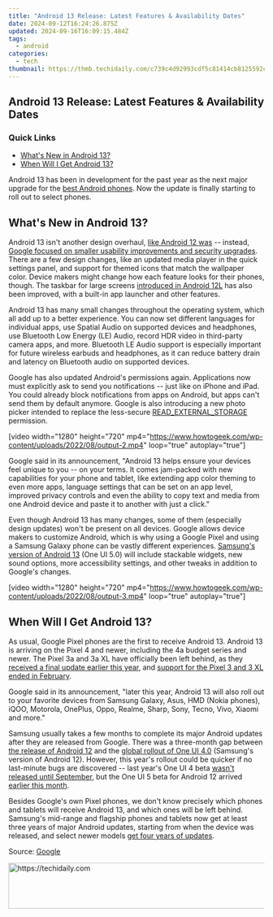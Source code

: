 ```yaml
---
title: "Android 13 Release: Latest Features & Availability Dates"
date: 2024-09-12T16:24:26.875Z
updated: 2024-09-16T16:09:15.484Z
tags:
  - android
categories:
  - tech
thumbnail: https://thmb.techidaily.com/c739c4d92993cdf5c81414cb8125592c32746d89c1607964f11f2698f737ca9b.png
---
```


## Android 13 Release: Latest Features & Availability Dates

### Quick Links

* [What's New in Android 13?](https://sim-unlock.techidaily.com/in-2024-how-to-unlock-sim-card-on-motorola-edge-40-neo-online-without-jailbreak-by-drfone-android/)
* [When Will I Get Android 13?](https://ios-unlock.techidaily.com/complete-fixes-to-solve-apple-iphone-8-plus-randomly-asking-for-apple-id-password-by-drfone-ios/)

 Android 13 has been in development for the past year as the next major upgrade for the [best Android phones](https://twitter-videos.techidaily.com/hot-takes-highlight-twitters-trending-topics-for-2024/). Now the update is finally starting to roll out to select phones.

##  What's New in Android 13?

 Android 13 isn't another design overhaul, [like Android 12 was](https://extra-resources.techidaily.com/choosing-a-gimbal-for-smooth-drone-photos-and-videos/) \-- instead, [Google focused on smaller usability improvements and security upgrades](https://extra-support.techidaily.com/in-2024-pro-camera-addons-buyers-insider-guide/). There are a few design changes, like an updated media player in the quick settings panel, and support for themed icons that match the wallpaper color. Device makers might change how each feature looks for their phones, though. The taskbar for large screens [introduced in Android 12L](https://digital-screen-recording.techidaily.com/updated-in-2024-achieving-excellence-in-game-recording-techniques-windows-11-style/) has also been improved, with a built-in app launcher and other features.

 Android 13 has many small changes throughout the operating system, which all add up to a better experience. You can now set different languages for individual apps, use Spatial Audio on supported devices and headphones, use Bluetooth Low Energy (LE) Audio, record HDR video in third-party camera apps, and more. Bluetooth LE Audio support is especially important for future wireless earbuds and headphones, as it can reduce battery drain and latency on Bluetooth audio on supported devices.

 Google has also updated Android's permissions again. Applications now must explicitly ask to send you notifications -- just like on iPhone and iPad. You could already block notifications from apps on Android, but apps can't send them by default anymore. Google is also introducing a new photo picker intended to replace the less-secure [READ\_EXTERNAL\_STORAGE](https://developer.android.com/reference/android/Manifest.permission.html#READ%5FEXTERNAL%5FSTORAGE) permission.

 \[video width="1280" height="720" mp4="https://www.howtogeek.com/wp-content/uploads/2022/08/output-2.mp4" loop="true" autoplay="true"\]

 Google said in its announcement, "Android 13 helps ensure your devices feel unique to you -- on your terms. It comes jam-packed with new capabilities for your phone and tablet, like extending app color theming to even more apps, language settings that can be set on an app level, improved privacy controls and even the ability to copy text and media from one Android device and paste it to another with just a click."

 Even though Android 13 has many changes, some of them (especially design updates) won't be present on all devices. Google allows device makers to customize Android, which is why using a Google Pixel and using a Samsung Galaxy phone can be vastly different experiences. [Samsung's version of Android 13](https://9to5google.com/2022/08/06/one-ui-5-android-13/) (One UI 5.0) will include stackable widgets, new sound options, more accessibility settings, and other tweaks in addition to Google's changes.

 \[video width="1280" height="720" mp4="https://www.howtogeek.com/wp-content/uploads/2022/08/output-3.mp4" loop="true" autoplay="true"\]

##  When Will I Get Android 13?

 As usual, Google Pixel phones are the first to receive Android 13\. Android 13 is arriving on the Pixel 4 and newer, including the 4a budget series and newer. The Pixel 3a and 3a XL have officially been left behind, as they [received a final update earlier this year](https://9to5google.com/2022/06/07/pixel-3a-last-update/), and [support for the Pixel 3 and 3 XL ended in February](https://www.reviewgeek.com/109495/its-time-to-replace-your-pixel-3-or-pixel-3-xl-smartphone/).

 Google said in its announcement, "later this year, Android 13 will also roll out to your favorite devices from Samsung Galaxy, Asus, HMD (Nokia phones), iQOO, Motorola, OnePlus, Oppo, Realme, Sharp, Sony, Tecno, Vivo, Xiaomi and more."

 Samsung usually takes a few months to complete its major Android updates after they are released from Google. There was a three-month gap between [the release of Android 12](https://www.reviewgeek.com/99643/google-releases-android-12-with-pixel-updates-coming-in-a-few-weeks/) and the [global rollout of One UI 4.0](https://www.xda-developers.com/samsung-finally-resumes-one-ui-4-stable-rollout/) (Samsung's version of Android 12). However, this year's rollout could be quicker if no last-minute bugs are discovered -- last year's One UI 4 beta [wasn't released until September](https://www.androidpolice.com/2021/09/16/heres-whats-new-in-samsungs-android-12-and-one-ui-4-beta-hitting-us-s21-phones-now/), but the One UI 5 beta for Android 12 arrived [earlier this month](https://9to5google.com/2022/08/05/one-ui-5-0-beta-galaxy-s22-us/).

 Besides Google's own Pixel phones, we don't know precisely which phones and tablets will receive Android 13, and which ones will be left behind. Samsung's mid-range and flagship phones and tablets now get at least three years of major Android updates, starting from when the device was released, and select newer models [get four years of updates](https://www.samsungmobilepress.com/press-releases/samsung-sets-the-new-standard-with-four-generations-of-os-upgrades-to-ensure-the-most-up-to-date-and-more-secure-galaxy-experience/).

 Source: [Google](https://blog.google/products/android/android-13)

<ins class="adsbygoogle"
     style="display:block"
     data-ad-format="autorelaxed"
     data-ad-client="ca-pub-7571918770474297"
     data-ad-slot="1223367746"></ins>

<ins class="adsbygoogle"
     style="display:block"
     data-ad-client="ca-pub-7571918770474297"
     data-ad-slot="8358498916"
     data-ad-format="auto"
     data-full-width-responsive="true"></ins>



<!-- affiliate ads begin -->
<a href="https://zebaoaffiliateprogram.pxf.io/c/5597632/2137972/21526" target="_top" id="2137972">
  <img src="//a.impactradius-go.com/display-ad/21526-2137972" border="0" alt="https://techidaily.com" width="728" height="90"/>
</a>
<img height="0" width="0" src="https://zebaoaffiliateprogram.pxf.io/i/5597632/2137972/21526" style="position:absolute;visibility:hidden;" border="0" />
<!-- affiliate ads end -->

